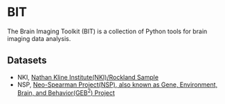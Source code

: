 # BIT
The Brain Imaging Toolkit (BIT) is a collection of Python tools for brain imaging data analysis.

## Datasets
* NKI, [Nathan Kline Institute(NKI)/Rockland Sample](http://fcon_1000.projects.nitrc.org/indi/pro/nki.html)
* NSP, [Neo-Spearman Project(NSP), also known as Gene, Environment, Brain, and Behavior(GEB<sup>2</sup>) Project](http://www.brainactivityatlas.org/about-baa/overview/)

